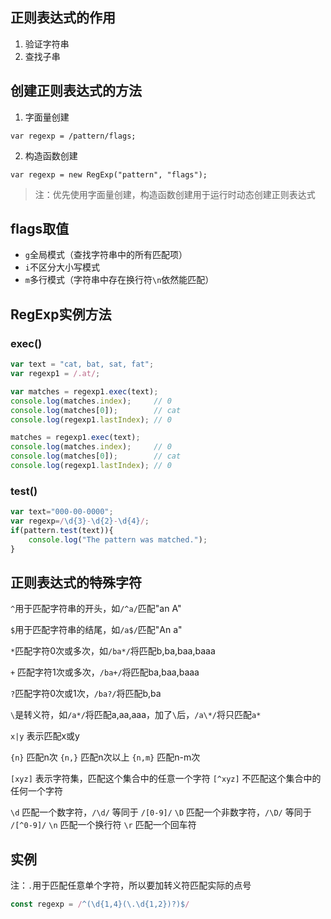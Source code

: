 ## 正则表达式的作用

1. 验证字符串
2. 查找子串

## 创建正则表达式的方法

1. 字面量创建

```
var regexp = /pattern/flags;
```

2. 构造函数创建

```
var regexp = new RegExp("pattern", "flags");
```

> 注：优先使用字面量创建，构造函数创建用于运行时动态创建正则表达式

## flags取值

- `g`全局模式（查找字符串中的所有匹配项）
- `i`不区分大小写模式
- `m`多行模式（字符串中存在换行符`\n`依然能匹配）

## RegExp实例方法

### exec()

```js
var text = "cat, bat, sat, fat";
var regexp1 = /.at/;

var matches = regexp1.exec(text);
console.log(matches.index);		// 0
console.log(matches[0]);		// cat
console.log(regexp1.lastIndex);	// 0

matches = regexp1.exec(text);
console.log(matches.index);		// 0
console.log(matches[0]);		// cat
console.log(regexp1.lastIndex);	// 0

```

### test()

```js
var text="000-00-0000";  
var regexp=/\d{3}-\d{2}-\d{4}/;
if(pattern.test(text)){
	console.log("The pattern was matched.");
}
```

## 正则表达式的特殊字符

`^`用于匹配字符串的开头，如`/^a/`匹配"an A"

`$`用于匹配字符串的结尾，如`/a$/`匹配"An a"

`*`匹配字符0次或多次，如`/ba*/`将匹配b,ba,baa,baaa

`+` 匹配字符1次或多次，`/ba+/`将匹配ba,baa,baaa

`?`匹配字符0次或1次，`/ba?/`将匹配b,ba

`\`是转义符，如`/a*/`将匹配a,aa,aaa，加了`\`后，`/a\*/`将只匹配`a*`

`x|y` 表示匹配x或y

`{n}` 匹配n次
`{n,}` 匹配n次以上
`{n,m}` 匹配n-m次

`[xyz]` 表示字符集，匹配这个集合中的任意一个字符
`[^xyz]` 不匹配这个集合中的任何一个字符

`\d` 匹配一个数字符，`/\d/` 等同于 `/[0-9]/`
`\D` 匹配一个非数字符，`/\D/` 等同于 `/[^0-9]/`
`\n` 匹配一个换行符
`\r` 匹配一个回车符

## 实例

注：`.`用于匹配任意单个字符，所以要加转义符匹配实际的点号

```js
const regexp = /^(\d{1,4}(\.\d{1,2})?)$/
```

